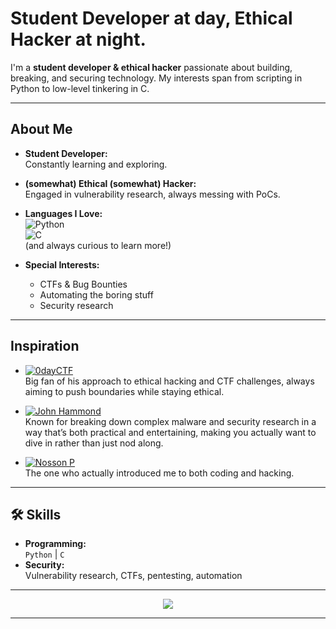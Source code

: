 #  Student Developer at day, Ethical Hacker at night.

I'm a **student developer & ethical hacker** passionate about building, breaking, and securing technology. My interests span from scripting in Python to low-level tinkering in C.

---

##  About Me

-  **Student Developer:**  
  Constantly learning and exploring.
-  **(somewhat) Ethical (somewhat) Hacker:**  
  Engaged in vulnerability research, always messing with PoCs.

-  **Languages I Love:**  
  ![Python](https://img.shields.io/badge/Python-3670A0?style=flat&logo=python&logoColor=yellow)  
  ![C](https://img.shields.io/badge/C-00599C?style=flat&logo=c&logoColor=white)  
  (and always curious to learn more!)

-  **Special Interests:**  
    - CTFs & Bug Bounties  
    - Automating the boring stuff  
    - Security research

---

##  Inspiration

- [![0dayCTF](https://img.shields.io/badge/0dayCTF-000000?style=flat&logo=github&logoColor=white)](https://github.com/0dayCTF)  
Big fan of his approach to ethical hacking and CTF challenges, always aiming to push boundaries while staying ethical.

- [![John Hammond](https://img.shields.io/badge/John%20Hammond-000000?style=flat&logo=github&logoColor=white)](https://github.com/JohnHammond)  
Known for breaking down complex malware and security research in a way that’s both practical and entertaining, making you actually want to dive in rather than just nod along.

- [![Nosson P](https://img.shields.io/badge/Nosson%20P-000000?style=flat&logo=github&logoColor=white)](https://github.com/nosson-p)  
  The one who actually introduced me to both coding and hacking.

---

## 🛠 Skills

- **Programming:**  
  `Python` | `C`
- **Security:**  
  Vulnerability research, CTFs, pentesting, automation

---

<div align="center">
  <img src="https://capsule-render.vercel.app/api?type=waving&color=0:4F8A8B,100:72C3DC&height=140&section=footer&text=Happy%20Hacking!&fontColor=ffffff&fontSize=32&animation=twinkling"/>
</div>

---
